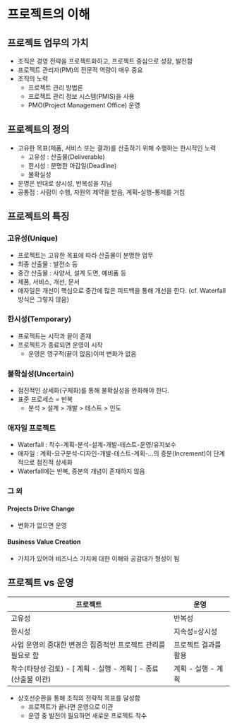 # 프로젝트의 이해

## 프로젝트 업무의 가치

- 조직은 경영 전략을 프로젝트화하고, 프로젝트 중심으로 성장, 발전함
- 프로젝트 관리자(PM)의 전문적 역량이 매우 중요
- 조직의 노력
  - 프로젝트 관리 방법론
  - 프로젝트 관리 정보 시스템(PMIS)을 사용
  - PMO(Project Management Office) 운영

## 프로젝트의 정의

- 고유한 목표(제품, 서비스 또는 결과)를 산출하기 위해 수행하는 한시적인 노력
  - 고유성 : 산출물(Deliverable)
  - 한시성 : 분명한 마감일(Deadline)
  - 불확실성
- 운영은 반대로 상시성, 반복성을 지님
- 공통점 : 사람이 수행, 자원의 제약을 받음, 계획-실행-통제를 거침

## 프로젝트의 특징

### 고유성(Unique)

- 프로젝트는 고유한 목표에 따라 산출물이 분명한 업무
- 최종 산출물 : 발전소 등
- 중간 산출물 : 사양서, 설계 도면, 예비품 등
- 제품, 서비스, 개선, 문서
- 애자일은 개선이 핵심으로 중간에 많은 피드백을 통해 개선을 한다. (cf. Waterfall 방식은 그렇지 않음)

### 한시성(Temporary)

- 프로젝트는 시작과 끝이 존재
- 프로젝트가 종료되면 운영이 시작
  - 운영은 영구적(끝이 없음)이며 변화가 없음

### 불확실성(Uncertain)

- 점진적인 상세화(구체화)를 통해 불확실성을 완화해야 한다.
- 표준 프로세스 = 반복
  - 분석 > 설계 > 개발 > 테스트 > 인도

### 애자일 프로젝트

- Waterfall : 착수-계획-분석-설계-개발-테스트-운영/유지보수
- 애자일 : 계획-요구분석-디자인-개발-테스트-계획-...의 증분(Increment)이 단계적으로 점진적 상세화
- Waterfall에는 반복, 증분의 개념이 존재하지 않음

### 그 외

#### Projects Drive Change

- 변화가 없으면 운영

#### Business Value Creation

- 가치가 있어야 비즈니스 가치에 대한 이해와 공감대가 형성이 됨

## 프로젝트 vs 운영

| 프로젝트                                                     | 운영                 |
| ------------------------------------------------------------ | -------------------- |
| 고유성                                                       | 반복성               |
| 한시성                                                       | 지속성=상시성        |
| 사업 운영의 중대한 변경은 집중적인 프로젝트 관리를 필요로 함 | 프로젝트 결과를 활용 |
| 착수(타당성 검토) - [ 계획 - 실행 - 계획 ] - 종료(산출물 이관) | 계획 - 실행 - 계획   |

- 상호선순환을 통해 조직의 전략적 목표를 달성함
  - 프로젝트가 끝나면 운영으로 이관
  - 운영 중 발전이 필요하면 새로운 프로젝트 착수

